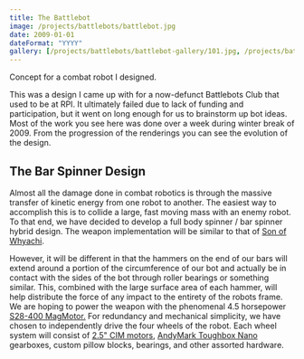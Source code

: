 ```yaml
---
title: The Battlebot
image: /projects/battlebots/battlebot.jpg
date: 2009-01-01
dateFormat: "YYYY"
gallery: [/projects/battlebots/battlebot-gallery/101.jpg, /projects/battlebots/battlebot-gallery/102.jpg, /projects/battlebots/battlebot-gallery/17072_1233403910760_1099020141_30727302_7903880_n.jpg, /projects/battlebots/battlebot-gallery/21.jpg, /projects/battlebots/battlebot-gallery/3.jpg, /projects/battlebots/battlebot-gallery/4.jpg, /projects/battlebots/battlebot-gallery/51.jpg, /projects/battlebots/battlebot-gallery/61.jpg, /projects/battlebots/battlebot-gallery/81.jpg, /projects/battlebots/battlebot-gallery/91.jpg, /projects/battlebots/battlebot-gallery/battlebot1.jpg, /projects/battlebots/battlebot-gallery/battlebot_kitchen.jpg, /projects/battlebots/battlebot-gallery/bizarro-1024x576.png, /projects/battlebots/battlebot-gallery/z71.jpg]
---
```


Concept for a combat robot I designed.

This was a design I came up with for a now-defunct Battlebots Club that used to be at RPI. It ultimately failed due to lack of funding and participation, but it went on long enough for us to brainstorm up bot ideas. Most of the work you see here was done over a week during winter break of 2009. From the progression of the renderings you can see the evolution of the design.

<div id="gallery"></div>

## The Bar Spinner Design

Almost all the damage done in combat robotics is through the massive transfer of kinetic energy from one robot to another. The easiest way to accomplish this is to collide a large, fast moving mass with an enemy robot. To that end, we have decided to develop a full body spinner / bar spinner hybrid design. The weapon implementation will be similar to that of [Son of Whyachi](http://www.teamwhyachi.com/sow.htm).

However, it will be different in that the hammers on the end of our bars will extend around a portion of the circumference of our bot and actually be in contact with the sides of the bot through roller bearings or something similar. This, combined with the large surface area of each hammer, will help distribute the force of any impact to the entirety of the robots frame. We are hoping to power the weapon with the phenomenal 4.5 horsepower [S28-400 MagMotor.](http://www.robotmarketplace.com/products/MAG-S28-400.html) For redundancy and mechanical simplicity, we have chosen to independently drive the four wheels of the robot. Each wheel system will consist of [2.5" CIM motors](http://www.trossenrobotics.com/store/p/5142-FIRST-CIM-Motor.aspx), [AndyMark Toughbox Nano](http://store.andymark.biz/am-0553.html) gearboxes, custom pillow blocks, bearings, and other assorted hardware.
